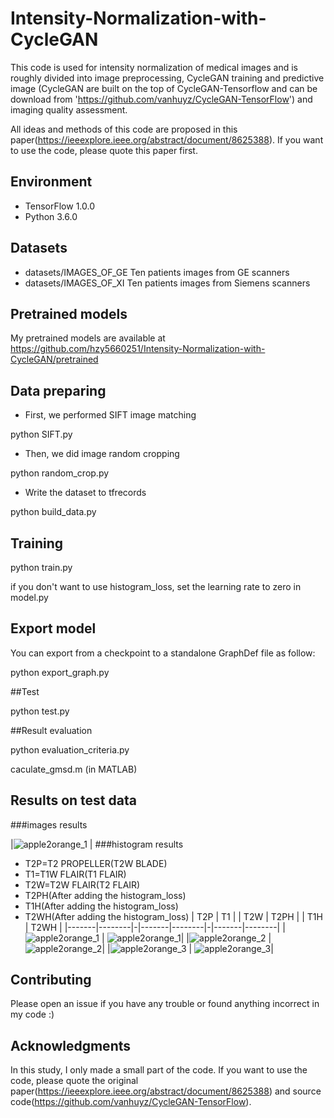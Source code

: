 # Intensity-Normalization-with-CycleGAN

This code is used for intensity normalization of medical images and is roughly divided into image preprocessing, CycleGAN training and predictive image (CycleGAN are built on the top of CycleGAN-Tensorflow and can be download from 'https://github.com/vanhuyz/CycleGAN-TensorFlow') and imaging quality assessment.

All ideas and methods of this code are proposed in this paper(https://ieeexplore.ieee.org/abstract/document/8625388). If you want to use the code, please quote this paper first.

## Environment

* TensorFlow 1.0.0
* Python 3.6.0

## Datasets

* datasets/IMAGES_OF_GE Ten patients images from GE scanners
* datasets/IMAGES_OF_XI Ten patients images from Siemens scanners

## Pretrained models
My pretrained models are available at https://github.com/hzy5660251/Intensity-Normalization-with-CycleGAN/pretrained

## Data preparing

* First, we performed SIFT image matching

python SIFT.py

* Then, we did image random cropping

python random_crop.py

* Write the dataset to tfrecords

python build_data.py

## Training

python train.py

if you don't want to use histogram_loss, set the learning rate to zero in model.py

## Export model
You can export from a checkpoint to a standalone GraphDef file as follow:

python export_graph.py

##Test

python test.py

##Result evaluation

python evaluation_criteria.py

caculate_gmsd.m (in MATLAB)

## Results on test data
###images results

|![apple2orange_1](results/results.png) |
###histogram results
* T2P=T2 PROPELLER(T2W BLADE)
* T1=T1W FLAIR(T1 FLAIR)
* T2W=T2W FLAIR(T2 FLAIR)
* T2PH(After adding the histogram_loss)
* T1H(After adding the histogram_loss)
* T2WH(After adding the histogram_loss)
| T2P | T1 | | T2W | T2PH | | T1H | T2WH |
|-------|--------|-|-------|--------|-|-------|--------|
|![apple2orange_1](results/Figure_1.png) | 
![apple2orange_1](results/Figure_2.png)| 
|![apple2orange_2](results/Figure_3.png) | 
![apple2orange_2](results/Figure_4.png)| 
|![apple2orange_3](results/Figure_5.png) | 
![apple2orange_3](results/Figure_6.png)|

## Contributing
Please open an issue if you have any trouble or found anything incorrect in my code :)

## Acknowledgments
In this study, I only made a small part of the code. If you want to use the code, please quote the original paper(https://ieeexplore.ieee.org/abstract/document/8625388) and source code(https://github.com/vanhuyz/CycleGAN-TensorFlow).

